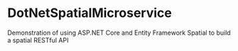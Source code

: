 # DotNetSpatialMicroservice
Demonstration of using ASP.NET Core and Entity Framework Spatial to build a spatial RESTful API
